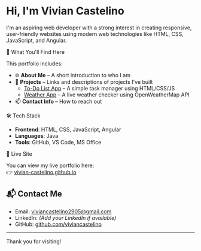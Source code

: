 # Hi, I'm Vivian Castelino 

 I'm an aspiring web developer with a strong interest in creating responsive, user-friendly websites using modern web technologies like HTML, CSS, JavaScript, and Angular.

 🚀 What You'll Find Here

This portfolio includes:
- 🌐 **About Me** – A short introduction to who I am
- 💼 **Projects** – Links and descriptions of projects I've built
  - [To-Do List App](https://github.com/viviancastelino/todo-app) – A simple task manager using HTML/CSS/JS
  - [Weather App](https://github.com/viviancastelino/weather-app) – A live weather checker using OpenWeatherMap API
- 📫 **Contact Info** – How to reach out

 🛠️ Tech Stack

- **Frontend**: HTML, CSS, JavaScript, Angular
- **Languages**: Java
- **Tools**: GitHub, VS Code, MS Office

 📌 Live Site

You can view my live portfolio here:  
👉 [vivian-castelino.github.io](https://vivian-castelino.github.io)

## 📬 Contact Me

- Email: [viviancastelino2905@gmail.com](mailto:viviancastelino2905@gmail.com)
- LinkedIn: *(Add your LinkedIn if available)*
- GitHub: [github.com/viviancastelino](https://github.com/viviancastelino)

---

Thank you for visiting!
